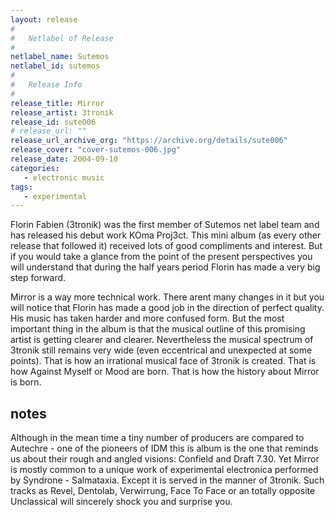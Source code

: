 ```yaml
---
layout: release
#
#   Netlabel of Release
#
netlabel_name: Sutemos
netlabel_id: sutemos
#
#   Release Info
#
release_title: Mirror
release_artist: 3tronik
release_id: sute006
# release_url: ""
release_url_archive_org: "https://archive.org/details/sute006"
release_cover: "cover-sutemos-006.jpg"
release_date: 2004-09-10
categories:
   - electronic music
tags:
   - experimental
---
```

Florin Fabien (3tronik) was the first member of Sutemos net label team and has released his debut work KOma Proj3ct. This mini album (as every other release that followed it) received lots of good compliments and interest. But if you would take a glance from the point of the present perspectives you will understand that during the half years period Florin has made a very big step forward.

Mirror is a way more technical work. There arent many changes in it but you will notice that Florin has made a good job in the direction of perfect quality. His music has taken harder and more confused form. But the most important thing in the album is that the musical outline of this promising artist is getting clearer and clearer. Nevertheless the musical spectrum of 3tronik still remains very wide (even eccentrical and unexpected at some points). That is how an irrational musical face of 3tronik is created. That is how Against Myself or Mood are born. That is how the history about Mirror is born.



## notes

Although in the mean time a tiny number of producers are compared to Autechre - one of the pioneers of IDM  this is album is the one that reminds us about their rough and angled visions: Confield and Draft 7.30. Yet Mirror is mostly common to a unique work of experimental electronica performed by Syndrone - Salmataxia. Except it is served in the manner of 3tronik. Such tracks as Revel, Dentolab, Verwirrung, Face To Face or an totally opposite Unclassical will sincerely shock you and surprise you.